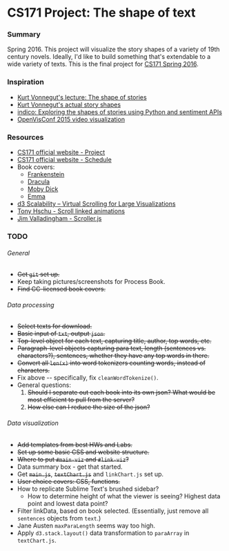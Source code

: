 CS171 Project: The shape of text
=======

### Summary

Spring 2016. This project will visualize the story shapes of a variety of 19th century novels. Ideally, I'd like to build something that's extendable to a wide variety of texts. This is the final project for [CS171 Spring 2016](http://www.cs171.org/2016/). 


### Inspiration
* [Kurt Vonnegut's lecture: The shape of stories](https://www.youtube.com/watch?v=oP3c1h8v2ZQ)
* [Kurt Vonnegut's actual story shapes](http://visual.ly/kurt-vonnegut-shapes-stories-0)
* [indico: Exploring the shapes of stories using Python and sentiment APIs](https://indico.io/blog/plotlines/)
* [OpenVisConf 2015 video visualization](https://openvisconf.com/2015/#videos)

### Resources
* [CS171 official website - Project](http://www.cs171.org/2016/project/)
* [CS171 official website - Schedule](http://www.cs171.org/2016/schedule/)
* Book covers:
    * [Frankenstein](https://commons.wikimedia.org/wiki/File:CC_No_26_Frankenstein_2.JPG)
    * [Dracula](https://en.wikipedia.org/wiki/Dracula#/media/File:Dracula1st.jpeg)
    * [Moby Dick](https://en.wikipedia.org/wiki/File:Moby_Dick_p510_illustration.jpg)
    * [Emma](https://en.wikipedia.org/wiki/File:Emma_title_page_1909.jpg)
* [d3 Scalability – Virtual Scrolling for Large Visualizations](http://www.billdwhite.com/wordpress/2014/05/17/d3-scalability-virtual-scrolling-for-large-visualizations/)
* [Tony Hschu - Scroll linked animations](http://blog.tonyhschu.ca/post/49488608263/technical-write-up-scroll-linked-animations)
* [Jim Valladingham - Scroller.js](http://vallandingham.me/scroller.html)



### TODO

###### General
* ~~Get `git` set up.~~
* Keep taking pictures/screenshots for Process Book.
* ~~Find CC-licensed book covers.~~

###### Data processing
* ~~Select texts for download.~~
* ~~Basic input of `txt`, output `json`.~~
* ~~Top-level object for each text, capturing title, author, top words, etc.~~
* ~~Paragraph-level objects capturing para text, length (sentences vs. characters?), sentences, whether they have any top words in there.~~
* ~~Convert all `len(x)` into word tokenizers counting words, instead of characters.~~
* Fix above -- specifically, fix `cleanWordTokenize()`. 
* General questions:
    1. ~~Should I separate out each book into its own json? What would be most efficient to pull from the server?~~
    2. ~~How else can I reduce the size of the json?~~


###### Data visualization
* ~~Add templates from best HWs and Labs.~~
* ~~Set up some basic CSS and website structure.~~
* ~~Where to put `#main-viz` and `#link-viz`?~~
* Data summary box - get that started.
* Get ~~`main.js`~~, ~~`textChart.js`~~ and `linkChart.js` set up.
* ~~User choice covers: CSS, functions.~~ 
* How to replicate Sublime Text's brushed sidebar? 
    * How to determine height of what the viewer is seeing? Highest data point and lowest data point?
* Filter linkData, based on book selected. (Essentially, just remove all `sentences` objects from `text`.)
* Jane Austen `maxParaLength` seems way too high.
* Apply `d3.stack.layout()` data transformation to `paraArray` in `textChart.js`. 


